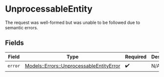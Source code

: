 # UnprocessableEntity

The request was well-formed but was unable to be followed due to semantic errors.


## Fields

| Field                                                                                       | Type                                                                                        | Required                                                                                    | Description                                                                                 |
| ------------------------------------------------------------------------------------------- | ------------------------------------------------------------------------------------------- | ------------------------------------------------------------------------------------------- | ------------------------------------------------------------------------------------------- |
| `error`                                                                                     | [Models::Errors::UnprocessableEntityError](../../models/errors/unprocessableentityerror.md) | :heavy_check_mark:                                                                          | N/A                                                                                         |
